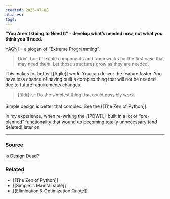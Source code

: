 ```yaml
---
created: 2023-07-08
aliases: 
tags: 
---
```

**“You Aren’t Going to Need It” - develop what’s needed now, not what you think you’ll need.**

YAGNI = a slogan of “Extreme Programming”.

> Don’t build flexible components and frameworks for the first case that may need them. Let those structures grow as they are needed.
> 

This makes for better [[Agile]] work. You can deliver the feature faster. You have less chance of having built a complex thing that will not be needed due to future requirements changes.

> [!tldr] 👉 Do the simplest thing that could possibly work.

Simple design is better that complex. See the [[The Zen of Python]].

In my experience, when re-writing the [[PDW]], I built in a lot of “pre-planned” functionality that wound up becoming totally unnecessary (and deleted) later on. 

---

### Source

[Is Design Dead?](https://www.martinfowler.com/articles/designDead.html)

### Related
- [[The Zen of Python]] 
- [[Simple is Maintainable]]
- [[Elimination & Optimization Quote]]